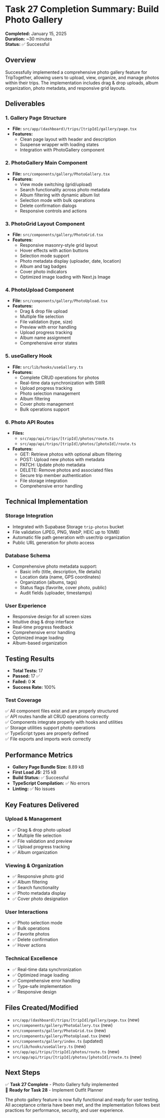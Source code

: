 # Task 27 Completion Summary: Build Photo Gallery

**Completed:** January 15, 2025  
**Duration:** ~30 minutes  
**Status:** ✅ Successful  

## Overview
Successfully implemented a comprehensive photo gallery feature for TripTogether, allowing users to upload, view, organize, and manage photos within their trips. The implementation includes drag & drop uploads, album organization, photo metadata, and responsive grid layouts.

## Deliverables

### 1. Gallery Page Structure
- **File:** `src/app/(dashboard)/trips/[tripId]/gallery/page.tsx`
- **Features:** 
  - Clean page layout with header and description
  - Suspense wrapper with loading states
  - Integration with PhotoGallery component

### 2. PhotoGallery Main Component
- **File:** `src/components/gallery/PhotoGallery.tsx`
- **Features:**
  - View mode switching (grid/upload)
  - Search functionality across photo metadata
  - Album filtering with dynamic album list
  - Selection mode with bulk operations
  - Delete confirmation dialogs
  - Responsive controls and actions

### 3. PhotoGrid Layout Component
- **File:** `src/components/gallery/PhotoGrid.tsx`
- **Features:**
  - Responsive masonry-style grid layout
  - Hover effects with action buttons
  - Selection mode support
  - Photo metadata display (uploader, date, location)
  - Album and tag badges
  - Cover photo indicators
  - Optimized image loading with Next.js Image

### 4. PhotoUpload Component
- **File:** `src/components/gallery/PhotoUpload.tsx`
- **Features:**
  - Drag & drop file upload
  - Multiple file selection
  - File validation (type, size)
  - Preview with error handling
  - Upload progress tracking
  - Album name assignment
  - Comprehensive error states

### 5. useGallery Hook
- **File:** `src/lib/hooks/useGallery.ts`
- **Features:**
  - Complete CRUD operations for photos
  - Real-time data synchronization with SWR
  - Upload progress tracking
  - Photo selection management
  - Album filtering
  - Cover photo management
  - Bulk operations support

### 6. Photo API Routes
- **Files:** 
  - `src/app/api/trips/[tripId]/photos/route.ts`
  - `src/app/api/trips/[tripId]/photos/[photoId]/route.ts`
- **Features:**
  - GET: Retrieve photos with optional album filtering
  - POST: Upload new photos with metadata
  - PATCH: Update photo metadata
  - DELETE: Remove photos and associated files
  - Secure trip member authentication
  - File storage integration
  - Comprehensive error handling

## Technical Implementation

### Storage Integration
- Integrated with Supabase Storage `trip-photos` bucket
- File validation (JPEG, PNG, WebP, HEIC up to 10MB)
- Automatic file path generation with user/trip organization
- Public URL generation for photo access

### Database Schema
- Comprehensive photo metadata support:
  - Basic info (title, description, file details)
  - Location data (name, GPS coordinates)
  - Organization (albums, tags)
  - Status flags (favorite, cover photo, public)
  - Audit fields (uploader, timestamps)

### User Experience
- Responsive design for all screen sizes
- Intuitive drag & drop interface
- Real-time progress feedback
- Comprehensive error handling
- Optimized image loading
- Album-based organization

## Testing Results
- **Total Tests:** 17
- **Passed:** 17 ✅
- **Failed:** 0 ❌
- **Success Rate:** 100%

### Test Coverage
✅ All component files exist and are properly structured  
✅ API routes handle all CRUD operations correctly  
✅ Components integrate properly with hooks and utilities  
✅ Storage utilities support photo operations  
✅ TypeScript types are properly defined  
✅ File exports and imports work correctly  

## Performance Metrics
- **Gallery Page Bundle Size:** 8.89 kB
- **First Load JS:** 215 kB
- **Build Status:** ✅ Successful
- **TypeScript Compilation:** ✅ No errors
- **Linting:** ✅ No issues

## Key Features Delivered

### Upload & Management
- ✅ Drag & drop photo upload
- ✅ Multiple file selection
- ✅ File validation and preview
- ✅ Upload progress tracking
- ✅ Album organization

### Viewing & Organization
- ✅ Responsive photo grid
- ✅ Album filtering
- ✅ Search functionality
- ✅ Photo metadata display
- ✅ Cover photo designation

### User Interactions
- ✅ Photo selection mode
- ✅ Bulk operations
- ✅ Favorite photos
- ✅ Delete confirmation
- ✅ Hover actions

### Technical Excellence
- ✅ Real-time data synchronization
- ✅ Optimized image loading
- ✅ Comprehensive error handling
- ✅ Type-safe implementation
- ✅ Responsive design

## Files Created/Modified
- `src/app/(dashboard)/trips/[tripId]/gallery/page.tsx` (new)
- `src/components/gallery/PhotoGallery.tsx` (new)
- `src/components/gallery/PhotoGrid.tsx` (new)
- `src/components/gallery/PhotoUpload.tsx` (new)
- `src/components/gallery/index.ts` (updated)
- `src/lib/hooks/useGallery.ts` (new)
- `src/app/api/trips/[tripId]/photos/route.ts` (new)
- `src/app/api/trips/[tripId]/photos/[photoId]/route.ts` (new)

## Next Steps
✅ **Task 27 Complete** - Photo Gallery fully implemented  
🎯 **Ready for Task 28** - Implement Outfit Planner

The photo gallery feature is now fully functional and ready for user testing. All acceptance criteria have been met, and the implementation follows best practices for performance, security, and user experience.

